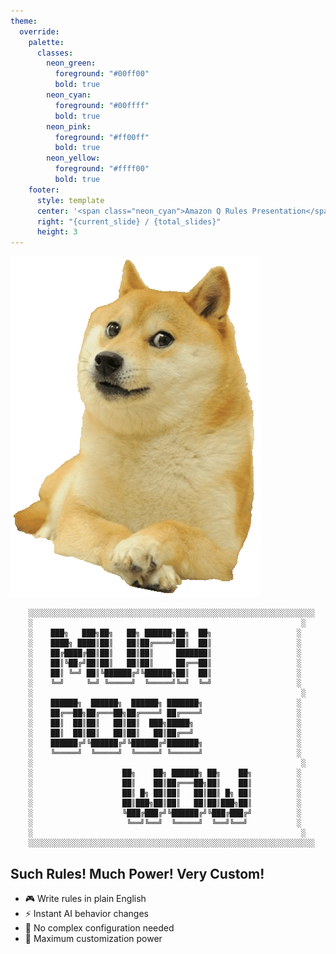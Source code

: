 ```yaml
---
theme:
  override:
    palette:
      classes:
        neon_green:
          foreground: "#00ff00"
          bold: true
        neon_cyan:
          foreground: "#00ffff"
          bold: true
        neon_pink:
          foreground: "#ff00ff"
          bold: true
        neon_yellow:
          foreground: "#ffff00"
          bold: true
    footer:
      style: template
      center: '<span class="neon_cyan">Amazon Q Rules Presentation</span>'
      right: "{current_slide} / {total_slides}"
      height: 3
---
```


<!-- newlines: 6 -->

<!-- alignment: center -->

![](doge.png)

<!-- newlines: 2 -->

```
    ░░░░░░░░░░░░░░░░░░░░░░░░░░░░░░░░░░░░░░░░░░░░░░░░░░░░░░░░░░░░░░░░
    ░                                                            ░
    ░    ███╗   ███╗██╗   ██╗ ██████╗██╗  ██╗                   ░
    ░    ████╗ ████║██║   ██║██╔════╝██║  ██║                   ░
    ░    ██╔████╔██║██║   ██║██║     ███████║                   ░
    ░    ██║╚██╔╝██║██║   ██║██║     ██╔══██║                   ░
    ░    ██║ ╚═╝ ██║╚██████╔╝╚██████╗██║  ██║                   ░
    ░    ╚═╝     ╚═╝ ╚═════╝  ╚═════╝╚═╝  ╚═╝                   ░
    ░                                                            ░
    ░    ██████╗  ██████╗  ██████╗ ███████╗                     ░
    ░    ██╔══██╗██╔═══██╗██╔════╝ ██╔════╝                     ░
    ░    ██║  ██║██║   ██║██║  ███╗█████╗                       ░
    ░    ██║  ██║██║   ██║██║   ██║██╔══╝                       ░
    ░    ██████╔╝╚██████╔╝╚██████╔╝███████╗                     ░
    ░    ╚═════╝  ╚═════╝  ╚═════╝ ╚══════╝                     ░
    ░                                                            ░
    ░                    ██╗    ██╗ ██████╗ ██╗    ██╗          ░
    ░                    ██║    ██║██╔═══██╗██║    ██║          ░
    ░                    ██║ █╗ ██║██║   ██║██║ █╗ ██║          ░
    ░                    ██║███╗██║██║   ██║██║███╗██║          ░
    ░                    ╚███╔███╔╝╚██████╔╝╚███╔███╔╝          ░
    ░                     ╚══╝╚══╝  ╚═════╝  ╚══╝╚══╝           ░
    ░                                                            ░
    ░░░░░░░░░░░░░░░░░░░░░░░░░░░░░░░░░░░░░░░░░░░░░░░░░░░░░░░░░░░░░░░░
```

<!-- pause -->

## <span class="neon_pink">Such Rules! Much Power! Very Custom!</span>

<!-- pause -->

<!-- incremental_lists: true -->
* <span class="neon_cyan">🎮 Write rules in plain English</span>
* <span class="neon_yellow">⚡ Instant AI behavior changes</span>
* <span class="neon_green">🔧 No complex configuration needed</span>
* <span class="neon_pink">🚀 Maximum customization power</span>